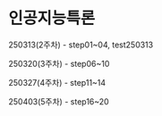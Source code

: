 # 인공지능특론
250313(2주차) - step01~04, test250313

250320(3주차) - step06~10

250327(4주차) - step11~14

250403(5주차) - step16~20

